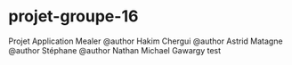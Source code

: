 # projet-groupe-16
Projet Application Mealer
@author Hakim Chergui
@author Astrid Matagne
@author Stéphane
@author Nathan Michael Gawargy
test